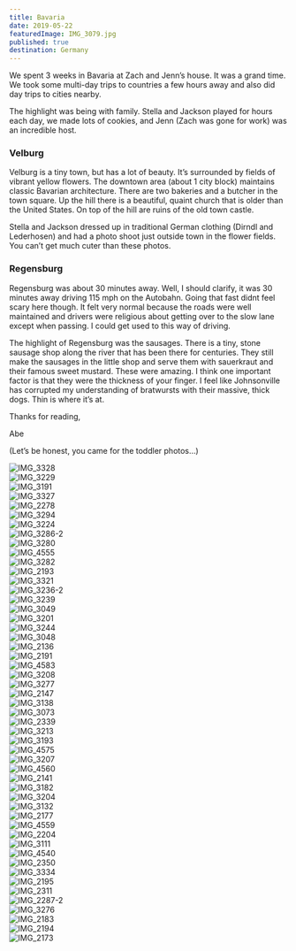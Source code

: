 ```yaml
---
title: Bavaria
date: 2019-05-22
featuredImage: IMG_3079.jpg
published: true
destination: Germany
---
```


We spent 3 weeks in Bavaria at Zach and Jenn’s house. It was a grand time. We took some multi-day trips to countries a few hours away and also did day trips to cities nearby.

The highlight was being with family. Stella and Jackson played for hours each day, we made lots of cookies, and Jenn (Zach was gone for work) was an incredible host.

### Velburg

Velburg is a tiny town, but has a lot of beauty. It’s surrounded by fields of vibrant yellow flowers. The downtown area (about 1 city block) maintains classic Bavarian architecture. There are two bakeries and a butcher in the town square. Up the hill there is a beautiful, quaint church that is older than the United States. On top of the hill are ruins of the old town castle. 

Stella and Jackson dressed up in traditional German clothing (Dirndl and Lederhosen) and had a photo shoot just outside town in the flower fields. You can’t get much cuter than these photos.

### Regensburg

Regensburg was about 30 minutes away. Well, I should clarify, it was 30 minutes away driving 115 mph on the Autobahn. Going that fast didnt feel scary here though. It felt very normal because the roads were well maintained and drivers were religious about getting over to the slow lane except when passing. I could get used to this way of driving. 

The highlight of Regensburg was the sausages. There is a tiny, stone sausage shop along the river that has been there for centuries. They still make the sausages in the little shop and serve them with sauerkraut and their famous sweet mustard. These were amazing. I think one important factor is that they were the thickness of your finger. I feel like Johnsonville has corrupted my understanding of bratwursts with their massive, thick dogs. Thin is where it’s at.

Thanks for reading,

Abe

(Let’s be honest, you came for the toddler photos…)


![IMG_3328](/IMG_3328.jpg)
</br>
![IMG_3229](/IMG_3229.jpg)
</br>
![IMG_3191](/IMG_3191.jpg)
</br>
![IMG_3327](/IMG_3327.jpg)
</br>
![IMG_2278](/IMG_2278.jpg)
</br>
![IMG_3294](/IMG_3294.jpg)
</br>
![IMG_3224](/IMG_3224.jpg)
</br>
![IMG_3286-2](/IMG_3286-2.jpg)
</br>
![IMG_3280](/IMG_3280.jpg)
</br>
![IMG_4555](/IMG_4555.jpg)
</br>
![IMG_3282](/IMG_3282.jpg)
</br>
![IMG_2193](/IMG_2193.jpg)
</br>
![IMG_3321](/IMG_3321.jpg)
</br>
![IMG_3236-2](/IMG_3236-2.jpg)
</br>
![IMG_3239](/IMG_3239.jpg)
</br>
![IMG_3049](/IMG_3049.jpg)
</br>
![IMG_3201](/IMG_3201.jpg)
</br>
![IMG_3244](/IMG_3244.jpg)
</br>
![IMG_3048](/IMG_3048.jpg)
</br>
![IMG_2136](/IMG_2136.jpg)
</br>
![IMG_2191](/IMG_2191.jpg)
</br>
![IMG_4583](/IMG_4583.jpg)
</br>
![IMG_3208](/IMG_3208.jpg)
</br>
![IMG_3277](/IMG_3277.jpg)
</br>
![IMG_2147](/IMG_2147.jpg)
</br>
![IMG_3138](/IMG_3138.jpg)
</br>
![IMG_3073](/IMG_3073.jpg)
</br>
![IMG_2339](/IMG_2339.jpg)
</br>
![IMG_3213](/IMG_3213.jpg)
</br>
![IMG_3193](/IMG_3193.jpg)
</br>
![IMG_4575](/IMG_4575.jpg)
</br>
![IMG_3207](/IMG_3207.jpg)
</br>
![IMG_4560](/IMG_4560.jpg)
</br>
![IMG_2141](/IMG_2141.jpg)
</br>
![IMG_3182](/IMG_3182.jpg)
</br>
![IMG_3204](/IMG_3204.jpg)
</br>
![IMG_3132](/IMG_3132.jpg)
</br>
![IMG_2177](/IMG_2177.jpg)
</br>
![IMG_4559](/IMG_4559.jpg)
</br>
![IMG_2204](/IMG_2204.jpg)
</br>
![IMG_3111](/IMG_3111.jpg)
</br>
![IMG_4540](/IMG_4540.jpg)
</br>
![IMG_2350](/IMG_2350.jpg)
</br>
![IMG_3334](/IMG_3334.jpg)
</br>
![IMG_2195](/IMG_2195.jpg)
</br>
![IMG_2311](/IMG_2311.jpg)
</br>
![IMG_2287-2](/IMG_2287-2.jpg)
</br>
![IMG_3276](/IMG_3276.jpg)
</br>
![IMG_2183](/IMG_2183.jpg)
</br>
![IMG_2194](/IMG_2194.jpg)
</br>
![IMG_2173](/IMG_2173.jpg)
